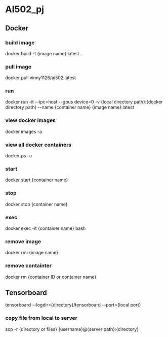 # AI502_pj

## Docker
### build image
docker build -t {image name}:latest .
### pull image
docker pull vinny1126/ai502:latest
### run
docker run -it --ipc=host --gpus device=0 -v {local directory path}:{docker directory path} --name {container name} {image name}:latest
### view docker images
docker images -a
### view all docker containers
docker ps -a
### start
docker start {container name}
### stop
docker stop {container name}
### exec
docker exec -it {container name} bash
### remove image
docker rmi {image name}
### remove containter
docker rm {container ID or container name}

## Tensorboard
tensorboard --logdir={directory}/tensorboard --port={local port}

### copy file from local to server
scp -r {directory or files} {username}@{server path}:{directory}